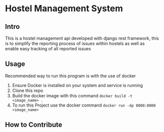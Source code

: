 # Hostel Management System

## Intro
This is a hostel management api developed with django rest framework, this is to simplify the reporting process of issues within hostels as well as enable easy tracking of all reported issues

## Usage
Recommended way to run this program is with the use of docker

1. Ensure Docker is installed on your system and service is running
2. Clone this repo
3. Build the docker image with this command `docker build -t <image_name> .`
4. To run this Project use the docker command `docker run -dp 8000:8000 <image_name>`


## How to Contribute

